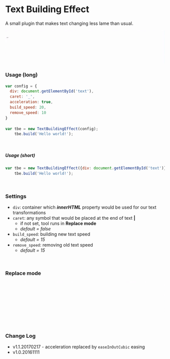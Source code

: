 # Text Building Effect
A small plugin that makes text changing less lame than usual.

![caret](https://github.com/tpkn/text-building-effect/blob/master/caret.gif)


### Usage (long)

```javascript
var config = {
  div: document.getElementById('text'),
  caret: '_',
  acceleration: true,
  build_speed: 20,
  remove_speed: 10
}

var tbe = new TextBuildingEffect(config);
    tbe.build('Hello world!');
```
<br />

##### Usage (short)

```javascript
var tbe = new TextBuildingEffect({div: document.getElementById('text')});
    tbe.build('Hello world!');
```
<br />


### Settings
- `div`: container which _**innerHTML**_ property would be used for our text transformations
- `caret`: any symbol that would be placed at the end of text **|**
    - if not set, tool runs in **Replace mode**
    - _default = false_
- `build_speed`: building new text speed
    - _default = 15_
- `remove_speed`: removing old text speed
    - _default = 15_
<br />

### Replace mode
![replacing](https://github.com/tpkn/text-building-effect/blob/master/replacing.gif)

<br />

### Change Log
 - v1.1.20170217 - acceleration replaced by `easeInOutCubic` easing
 - v1.0.20161111
